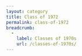 ```yaml
---
layout: category
title: Class of 1972
permalink: class-of-1972
breadcrumb:
  -
    label: Classes of 1970s
    url: /classes-of-1970s/
---
```

